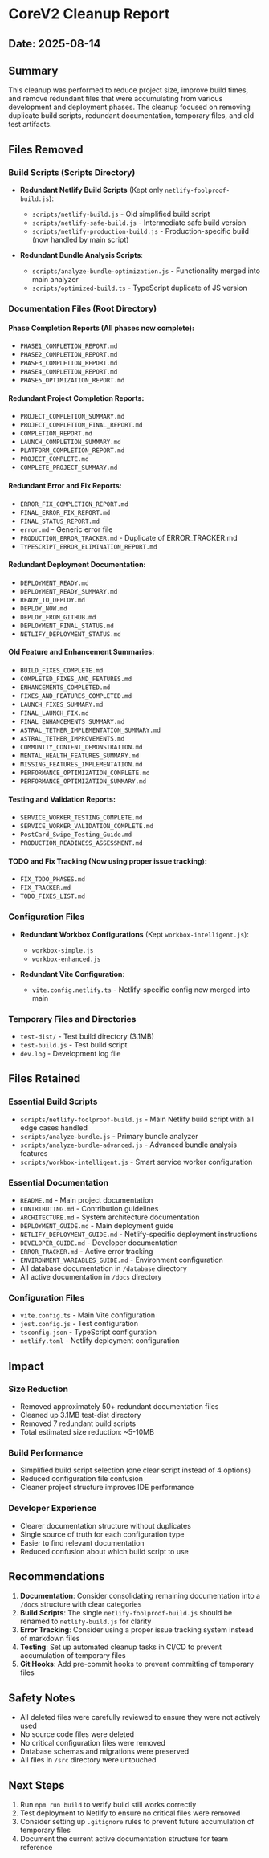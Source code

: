 # CoreV2 Cleanup Report

## Date: 2025-08-14

## Summary
This cleanup was performed to reduce project size, improve build times, and remove redundant files that were accumulating from various development and deployment phases. The cleanup focused on removing duplicate build scripts, redundant documentation, temporary files, and old test artifacts.

## Files Removed

### Build Scripts (Scripts Directory)
- **Redundant Netlify Build Scripts** (Kept only `netlify-foolproof-build.js`):
  - `scripts/netlify-build.js` - Old simplified build script
  - `scripts/netlify-safe-build.js` - Intermediate safe build version
  - `scripts/netlify-production-build.js` - Production-specific build (now handled by main script)
  
- **Redundant Bundle Analysis Scripts**:
  - `scripts/analyze-bundle-optimization.js` - Functionality merged into main analyzer
  - `scripts/optimized-build.ts` - TypeScript duplicate of JS version

### Documentation Files (Root Directory)

#### Phase Completion Reports (All phases now complete):
- `PHASE1_COMPLETION_REPORT.md`
- `PHASE2_COMPLETION_REPORT.md`
- `PHASE3_COMPLETION_REPORT.md`
- `PHASE4_COMPLETION_REPORT.md`
- `PHASE5_OPTIMIZATION_REPORT.md`

#### Redundant Project Completion Reports:
- `PROJECT_COMPLETION_SUMMARY.md`
- `PROJECT_COMPLETION_FINAL_REPORT.md`
- `COMPLETION_REPORT.md`
- `LAUNCH_COMPLETION_SUMMARY.md`
- `PLATFORM_COMPLETION_REPORT.md`
- `PROJECT_COMPLETE.md`
- `COMPLETE_PROJECT_SUMMARY.md`

#### Redundant Error and Fix Reports:
- `ERROR_FIX_COMPLETION_REPORT.md`
- `FINAL_ERROR_FIX_REPORT.md`
- `FINAL_STATUS_REPORT.md`
- `error.md` - Generic error file
- `PRODUCTION_ERROR_TRACKER.md` - Duplicate of ERROR_TRACKER.md
- `TYPESCRIPT_ERROR_ELIMINATION_REPORT.md`

#### Redundant Deployment Documentation:
- `DEPLOYMENT_READY.md`
- `DEPLOYMENT_READY_SUMMARY.md`
- `READY_TO_DEPLOY.md`
- `DEPLOY_NOW.md`
- `DEPLOY_FROM_GITHUB.md`
- `DEPLOYMENT_FINAL_STATUS.md`
- `NETLIFY_DEPLOYMENT_STATUS.md`

#### Old Feature and Enhancement Summaries:
- `BUILD_FIXES_COMPLETE.md`
- `COMPLETED_FIXES_AND_FEATURES.md`
- `ENHANCEMENTS_COMPLETED.md`
- `FIXES_AND_FEATURES_COMPLETED.md`
- `LAUNCH_FIXES_SUMMARY.md`
- `FINAL_LAUNCH_FIX.md`
- `FINAL_ENHANCEMENTS_SUMMARY.md`
- `ASTRAL_TETHER_IMPLEMENTATION_SUMMARY.md`
- `ASTRAL_TETHER_IMPROVEMENTS.md`
- `COMMUNITY_CONTENT_DEMONSTRATION.md`
- `MENTAL_HEALTH_FEATURES_SUMMARY.md`
- `MISSING_FEATURES_IMPLEMENTATION.md`
- `PERFORMANCE_OPTIMIZATION_COMPLETE.md`
- `PERFORMANCE_OPTIMIZATION_SUMMARY.md`

#### Testing and Validation Reports:
- `SERVICE_WORKER_TESTING_COMPLETE.md`
- `SERVICE_WORKER_VALIDATION_COMPLETE.md`
- `PostCard_Swipe_Testing_Guide.md`
- `PRODUCTION_READINESS_ASSESSMENT.md`

#### TODO and Fix Tracking (Now using proper issue tracking):
- `FIX_TODO_PHASES.md`
- `FIX_TRACKER.md`
- `TODO_FIXES_LIST.md`

### Configuration Files
- **Redundant Workbox Configurations** (Kept `workbox-intelligent.js`):
  - `workbox-simple.js`
  - `workbox-enhanced.js`
  
- **Redundant Vite Configuration**:
  - `vite.config.netlify.ts` - Netlify-specific config now merged into main

### Temporary Files and Directories
- `test-dist/` - Test build directory (3.1MB)
- `test-build.js` - Test build script
- `dev.log` - Development log file

## Files Retained

### Essential Build Scripts
- `scripts/netlify-foolproof-build.js` - Main Netlify build script with all edge cases handled
- `scripts/analyze-bundle.js` - Primary bundle analyzer
- `scripts/analyze-bundle-advanced.js` - Advanced bundle analysis features
- `scripts/workbox-intelligent.js` - Smart service worker configuration

### Essential Documentation
- `README.md` - Main project documentation
- `CONTRIBUTING.md` - Contribution guidelines
- `ARCHITECTURE.md` - System architecture documentation
- `DEPLOYMENT_GUIDE.md` - Main deployment guide
- `NETLIFY_DEPLOYMENT_GUIDE.md` - Netlify-specific deployment instructions
- `DEVELOPER_GUIDE.md` - Developer documentation
- `ERROR_TRACKER.md` - Active error tracking
- `ENVIRONMENT_VARIABLES_GUIDE.md` - Environment configuration
- All database documentation in `/database` directory
- All active documentation in `/docs` directory

### Configuration Files
- `vite.config.ts` - Main Vite configuration
- `jest.config.js` - Test configuration
- `tsconfig.json` - TypeScript configuration
- `netlify.toml` - Netlify deployment configuration

## Impact

### Size Reduction
- Removed approximately 50+ redundant documentation files
- Cleaned up 3.1MB test-dist directory
- Removed 7 redundant build scripts
- Total estimated size reduction: ~5-10MB

### Build Performance
- Simplified build script selection (one clear script instead of 4 options)
- Reduced configuration file confusion
- Cleaner project structure improves IDE performance

### Developer Experience
- Clearer documentation structure without duplicates
- Single source of truth for each configuration type
- Easier to find relevant documentation
- Reduced confusion about which build script to use

## Recommendations

1. **Documentation**: Consider consolidating remaining documentation into a `/docs` structure with clear categories
2. **Build Scripts**: The single `netlify-foolproof-build.js` should be renamed to `netlify-build.js` for clarity
3. **Error Tracking**: Consider using a proper issue tracking system instead of markdown files
4. **Testing**: Set up automated cleanup tasks in CI/CD to prevent accumulation of temporary files
5. **Git Hooks**: Add pre-commit hooks to prevent committing of temporary files

## Safety Notes
- All deleted files were carefully reviewed to ensure they were not actively used
- No source code files were deleted
- No critical configuration files were removed
- Database schemas and migrations were preserved
- All files in `/src` directory were untouched

## Next Steps
1. Run `npm run build` to verify build still works correctly
2. Test deployment to Netlify to ensure no critical files were removed
3. Consider setting up `.gitignore` rules to prevent future accumulation of temporary files
4. Document the current active documentation structure for team reference
